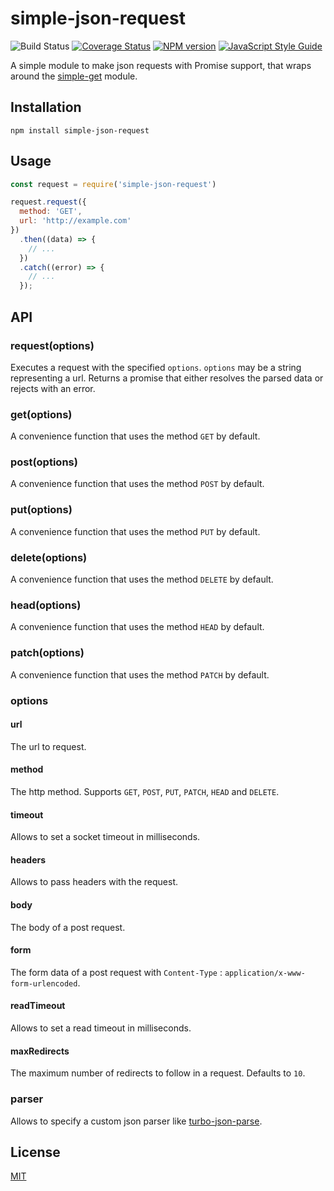 # simple-json-request

![Build Status](https://github.com/SerayaEryn/simple-json-request/workflows/ci/badge.svg)
[![Coverage Status](https://coveralls.io/repos/github/SerayaEryn/simple-json-request/badge.svg?branch=master)](https://coveralls.io/github/SerayaEryn/simple-json-request?branch=master)
[![NPM version](https://img.shields.io/npm/v/simple-json-request.svg?style=flat)](https://www.npmjs.com/package/simple-json-request)
[![JavaScript Style Guide](https://img.shields.io/badge/code_style-standard-brightgreen.svg)](https://standardjs.com)

A simple module to make json requests with Promise support, that wraps around the [simple-get](https://github.com/feross/simple-get) module.

## Installation
```
npm install simple-json-request
```
## Usage

```js
const request = require('simple-json-request')

request.request({
  method: 'GET',
  url: 'http://example.com'
})
  .then((data) => {
    // ...
  })
  .catch((error) => {
    // ...
  });
```
## API
### request(options)
Executes a request with the specified `options`. `options` may be a string representing a url. Returns a promise that either resolves the parsed data or rejects with an error.
### get(options)
A convenience function that uses the method `GET` by default.
### post(options)
A convenience function that uses the method `POST` by default.
### put(options)
A convenience function that uses the method `PUT` by default.
### delete(options)
A convenience function that uses the method `DELETE` by default.
### head(options)
A convenience function that uses the method `HEAD` by default.
### patch(options)
A convenience function that uses the method `PATCH` by default.
### options

#### url

The url to request.

#### method

The http method. Supports `GET`, `POST`, `PUT`, `PATCH`, `HEAD` and `DELETE`.

#### timeout

Allows to set a socket timeout in milliseconds.

#### headers

Allows to pass headers with the request.

#### body

The body of a post request.

#### form

The form data of a post request with `Content-Type` : `application/x-www-form-urlencoded`.

#### readTimeout

Allows to set a read timeout in milliseconds.

#### maxRedirects

The maximum number of redirects to follow in a request. Defaults to `10`.

### parser

Allows to specify a custom json parser like [turbo-json-parse](https://github.com/mafintosh/turbo-json-parse).

## License

[MIT](./LICENSE)
